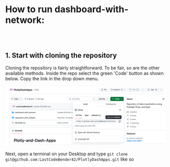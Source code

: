 # How to run dashboard-with-network:
<br></br>
## 1. Start with cloning the repository
Cloning the repository is fairly straightforward. To be fair, so are the other available methods. Inside the repo select the green 'Code' button as shown below. Copy the link in the drop down menu. 
<br></br>
<img src="clone_the_repo.png" alt="Example Image">
<br></br>
Next, open a terminal on your Desktop and type `git clone git@github.com:LastCodeBender42/PlotlyDashApps.git` like so

